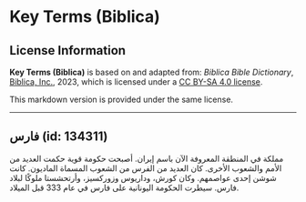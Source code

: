 # Key Terms (Biblica)

## License Information

**Key Terms (Biblica)** is based on and adapted from: _Biblica Bible Dictionary_, [Biblica, Inc.](https://www.biblica.com/), 2023, which is licensed under a [CC BY-SA 4.0 license](https://creativecommons.org/licenses/by-sa/4.0/legalcode.en).

This markdown version is provided under the same license.



--------------------------------

## فارس (id: 134311)

مملكة في المنطقة المعروفة الآن باسم إيران. أصبحت حكومة قوية حكمت العديد من الأمم والشعوب الأخرى. كان العديد من الفرس من الشعوب المسماة الماديون. كانت شوشن إحدى عواصمهم. وكان كورش، وداريوس وزوركسيز، وأرتحشستا ملوكًا لبلاد فارس. سيطرت الحكومة اليونانية على فارس في عام 333 قبل الميلاد.


